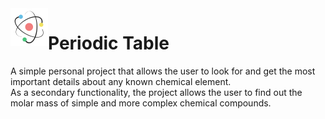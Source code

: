 <img align="left" src="Images/icon.svg" width="60" alt="Project Icon" display="inline">

# Periodic Table

A simple personal project that allows the user to look for and get the most important details about any known chemical element.
</br>
As a secondary functionality, the project allows the user to find out the molar mass of simple and more complex chemical compounds.
